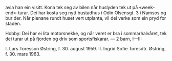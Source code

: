 avla han ein visitt. Kona tek seg av bilen når huslyden tek ut på «week-end»-turar. Dei har kosta seg nytt bustadhus i Odin Olsensgt. 3 i Namsos og bur der. Når plenane rundt huset vert utplanta, vil dei verke som ein pryd for staden.

Hobby: Dei har ei lita motorsnekke, og når veret er bra i sommarhalvåret, tek dei turar ut på fjorden og driv som sportsfiskarar. — 2 barn, I—II:

I. Lars Toresson Østring, f. 30. august 1959.
II. Ingrid Sofie Toresdtr. Østring, f. 30. mars 1963.